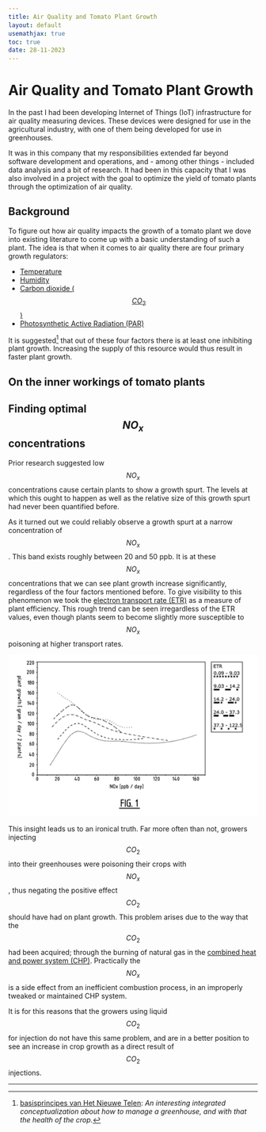 ```yaml
---
title: Air Quality and Tomato Plant Growth 
layout: default
usemathjax: true
toc: true
date: 28-11-2023
---
```


# Air Quality and Tomato Plant Growth

In the past I had been developing Internet of Things (IoT) infrastructure for air quality measuring devices. These devices were designed for use in the agricultural industry, with one of them being developed for use in greenhouses.

It was in this company that my responsibilities extended far beyond software development and operations, and - among other things - included data analysis and a bit of research. It had been in this capacity that I was also involved in a project with the goal to optimize the yield of tomato plants through the optimization of air quality.

## Background
To figure out how air quality impacts the growth of a tomato plant we dove into existing literature to come up with a basic understanding of such a plant. The idea is that when it comes to air quality there are four primary growth regulators:

- [Temperature](https://en.wikipedia.org/wiki/Temperature)
- [Humidity](https://en.wikipedia.org/wiki/Humidity)
- [Carbon dioxide ($$CO_2$$)](https://en.wikipedia.org/wiki/Carbon_dioxide)
- [Photosynthetic Active Radiation (PAR)](https://en.wikipedia.org/wiki/Photosynthetically_active_radiation)

It is suggested[^1] that out of these four factors there is at least one inhibiting plant growth. Increasing the supply of this resource would thus result in faster plant growth.

## On the inner workings of tomato plants


## Finding optimal $$NO_x$$ concentrations
Prior research suggested low $$NO_x$$ concentrations cause certain plants to show a growth spurt. The levels at which this ought to happen as well as the relative size of this growth spurt had never been quantified before.

As it turned out we could reliably observe a growth spurt at a narrow concentration of $$NO_x$$. This band exists roughly between 20 and 50 ppb. It is at these $$NO_x$$ concentrations that we can see plant growth increase significantly, regardless of the four factors mentioned before. To give visibility to this phenomenon we took the [electron transport rate (ETR)](https://en.wikipedia.org/wiki/Plant_stress_measurement) as a measure of plant efficiency. This rough trend can be seen irregardless of the ETR values, even though plants seem to become slightly more susceptible to $$NO_x$$ poisoning at higher transport rates.

![](/assets/CA3112385A1.png)


This insight leads us to an ironical truth. Far more often than not, growers injecting $$CO_2$$ into their greenhouses were poisoning their crops with $$NO_x$$, thus negating the positive effect $$CO_2$$ should have had on plant growth. This problem arises due to the way that the $$CO_2$$ had been acquired; through the burning of natural gas in the [combined heat and power system (CHP)](https://en.wikipedia.org/wiki/Cogeneration). Practically the $$NO_x$$ is a side effect from an inefficient combustion process, in an improperly tweaked or maintained CHP system.

It is for this reasons that the growers using liquid $$CO_2$$ for injection do not have this same problem, and are in a better position to see an increase in crop growth as a direct result of $$CO_2$$ injections.

---


[^1]: [basisprincipes van Het Nieuwe Telen](https://www.kasalsenergiebron.nl/content/docs/Het_Nieuwe_Telen/De_basisprincipes_van_Het_Nieuwe_Telen.pdf): _An interesting integrated conceptualization about how to manage a greenhouse, and with that the health of the crop._